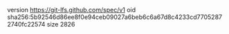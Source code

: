 version https://git-lfs.github.com/spec/v1
oid sha256:5b92546d86ee8f0e94ceb09027a6beb6c6a67d8c4233cd77052872740fc22574
size 2826
